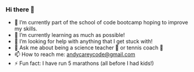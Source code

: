 ### Hi there 👋
- 🔭 I’m currently part of the school of code bootcamp hoping to improve my skills.
- 🌱 I’m currently learning as much as possible!
- 🤔 I’m looking for help with anything that I get stuck with! 
- 💬 Ask me about being a science teacher 🧪 or tennis coach 🎾
- 📫 How to reach me: andycareycode@gmail.com 
- ⚡ Fun fact: I have run 5 marathons (all before I had kids!)

<!--
**carey-andrew/carey-andrew** is a ✨ _special_ ✨ repository because its `README.md` (this file) appears on your GitHub profile.

Here are some ideas to get you started:

- 🔭 I’m currently part of the school of code bootcamp hoping to improve my skills.
- 🌱 I’m currently learning as much as possible!
- 🤔 I’m looking for help with anything that I get stuck with! 
- 💬 Ask me about being a science teacher 🧪 or tennis coach 🎾
- 📫 How to reach me: andycareycode@gmail.com 
- ⚡ Fun fact: I have run 5 marathons (all before I had kids!)
-->
